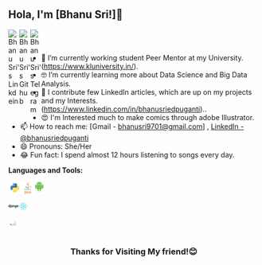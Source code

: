 ## Hola, I'm [Bhanu Sri!]👋


<a href="https://www.linkedin.com/in/bhanusriedpuganti/">
  <img align="left" alt="Bhanu Sri's Linkdein" width="22px" src="https://cdn.jsdelivr.net/npm/simple-icons@v3/icons/linkedin.svg" />
</a>
<a href="https://github.com/bhanusri5216">
  <img align="left" alt="Bhanu Sri's Github" width="22px" src="https://cdn.jsdelivr.net/npm/simple-icons@v3/icons/github.svg" />
</a>
<a href="https://t.me/BhanusriE">
  <img align="left" alt="Bhanu Sri's Telegram" width="22px" src="https://cdn.jsdelivr.net/npm/simple-icons@v3/icons/telegram.svg" />
</a>

<br/>
<br/>


- 🔭 I’m currently working student Peer Mentor at my University.(https://www.kluniversity.in/).
- 🤓 I’m currently learning more about Data Science and Big Data Analysis.
- 📰 I contribute few LinkedIn articles, which are up on my projects and my Interests.(https://www.linkedin.com/in/bhanusriedpuganti)..
- 😍 I'm Interested much to make comics through adobe Illustrator.
- 📫 How to reach me: [Gmail - bhanusri9701@gmail.com] , [LinkedIn - @bhanusriedpuganti](www.linkedin.com/in/bhanusriedpuganti)
- 😄 Pronouns: She/Her
- 😂 Fun fact: I spend almost 12 hours listening to songs every day.


**Languages and Tools:**  

<code><img height="20" src="https://raw.githubusercontent.com/github/explore/80688e429a7d4ef2fca1e82350fe8e3517d3494d/topics/android/android.png"></code>
<img align="left" alt="Python" width="26px" src="https://raw.githubusercontent.com/github/explore/80688e429a7d4ef2fca1e82350fe8e3517d3494d/topics/python/python.png" />
<img align="left" alt="Java" width="26px" src="https://raw.githubusercontent.com/github/explore/80688e429a7d4ef2fca1e82350fe8e3517d3494d/topics/java/java.png" />
<br/>    
<img align="left" height="20" src="https://raw.githubusercontent.com/github/explore/80688e429a7d4ef2fca1e82350fe8e3517d3494d/topics/django/django.png">
<img align="left" height="20" src="https://raw.githubusercontent.com/github/explore/80688e429a7d4ef2fca1e82350fe8e3517d3494d/topics/react/react.png">  
<br/> 
<img align="left" height="20" src="https://raw.githubusercontent.com/github/explore/80688e429a7d4ef2fca1e82350fe8e3517d3494d/topics/mysql/mysql.png">  
<br />

<div align="center">

### Thanks for Visiting My friend!😊

</div>
